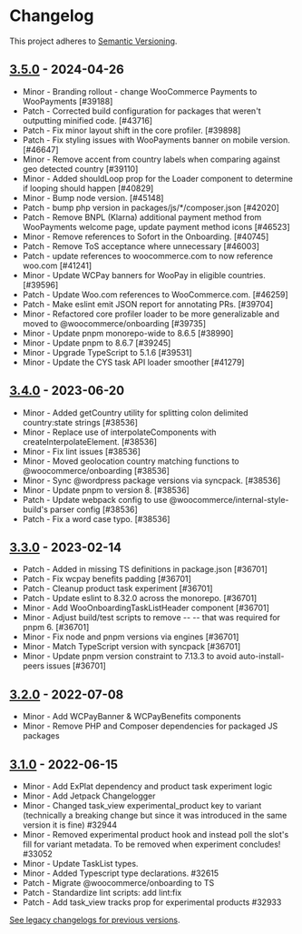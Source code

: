 # Changelog 

This project adheres to [Semantic Versioning](https://semver.org/spec/v2.0.0.html).

## [3.5.0](https://www.npmjs.com/package/@woocommerce/onboarding/v/3.5.0) - 2024-04-26 

-   Minor - Branding rollout - change WooCommerce Payments to WooPayments [#39188]
-   Patch - Corrected build configuration for packages that weren't outputting minified code. [#43716]
-   Patch - Fix minor layout shift in the core profiler. [#39898]
-   Patch - Fix styling issues with WooPayments banner on mobile version. [#46647]
-   Minor - Remove accent from country labels when comparing against geo detected country [#39110]
-   Minor - Added shouldLoop prop for the Loader component to determine if looping should happen [#40829]
-   Minor - Bump node version. [#45148]
-   Patch - bump php version in packages/js/*/composer.json [#42020]
-   Patch - Remove BNPL (Klarna) additional payment method from WooPayments welcome page, update payment method icons [#46523]
-   Minor - Remove references to Sofort in the Onboarding. [#40745]
-   Patch - Remove ToS acceptance where unnecessary [#46003]
-   Patch - update references to woocommerce.com to now reference woo.com [#41241]
-   Minor - Update WCPay banners for WooPay in eligible countries. [#39596]
-   Patch - Update Woo.com references to WooCommerce.com. [#46259]
-   Patch - Make eslint emit JSON report for annotating PRs. [#39704]
-   Minor - Refactored core profiler loader to be more generalizable and moved to @woocommerce/onboarding [#39735]
-   Minor - Update pnpm monorepo-wide to 8.6.5 [#38990]
-   Minor - Update pnpm to 8.6.7 [#39245]
-   Minor - Upgrade TypeScript to 5.1.6 [#39531]
-   Minor - Update the CYS task API loader smoother [#41279]

## [3.4.0](https://www.npmjs.com/package/@woocommerce/onboarding/v/3.4.0) - 2023-06-20 

-   Minor - Added getCountry utility for splitting colon delimited country:state strings [#38536]
-   Minor - Replace use of interpolateComponents with createInterpolateElement. [#38536]
-   Minor - Fix lint issues [#38536]
-   Minor - Moved geolocation country matching functions to @woocommerce/onboarding [#38536]
-   Minor - Sync @wordpress package versions via syncpack. [#38536]
-   Minor - Update pnpm to version 8. [#38536]
-   Patch - Update webpack config to use @woocommerce/internal-style-build's parser config [#38536]
-   Patch - Fix a word case typo. [#38536]

## [3.3.0](https://www.npmjs.com/package/@woocommerce/onboarding/v/3.3.0) - 2023-02-14 

-   Patch - Added in missing TS definitions in package.json [#36701]
-   Patch - Fix wcpay benefits padding [#36701]
-   Patch - Cleanup product task experiment [#36701]
-   Patch - Update eslint to 8.32.0 across the monorepo. [#36701]
-   Minor - Add WooOnboardingTaskListHeader component [#36701]
-   Minor - Adjust build/test scripts to remove -- -- that was required for pnpm 6. [#36701]
-   Minor - Fix node and pnpm versions via engines [#36701]
-   Minor - Match TypeScript version with syncpack [#36701]
-   Minor - Update pnpm version constraint to 7.13.3 to avoid auto-install-peers issues [#36701]

## [3.2.0](https://www.npmjs.com/package/@woocommerce/onboarding/v/3.2.0) - 2022-07-08 

-   Minor - Add WCPayBanner & WCPayBenefits components
-   Minor - Remove PHP and Composer dependencies for packaged JS packages

## [3.1.0](https://www.npmjs.com/package/@woocommerce/onboarding/v/3.1.0) - 2022-06-15 

-   Minor - Add ExPlat dependency and product task experiment logic
-   Minor - Add Jetpack Changelogger
-   Minor - Changed task_view experimental_product key to variant (technically a breaking change but since it was introduced in the same version it is fine) #32944
-   Minor - Removed experimental product hook and instead poll the slot's fill for variant metadata. To be removed when experiment concludes! #33052
-   Minor - Update TaskList types.
-   Minor - Added Typescript type declarations. #32615
-   Patch - Migrate @woocommerce/onboarding to TS
-   Patch - Standardize lint scripts: add lint:fix
-   Patch - Add task_view tracks prop for experimental products #32933

[See legacy changelogs for previous versions](https://github.com/woocommerce/woocommerce/blob/68581955106947918d2b17607a01bdfdf22288a9/packages/js/onboarding/CHANGELOG.md).
